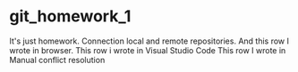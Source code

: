 # git_homework_1
It's just homework. Connection local and remote repositories.
And this row I wrote in browser.
This row i wrote in Visual Studio Code
This row I wrote in Manual conflict resolution